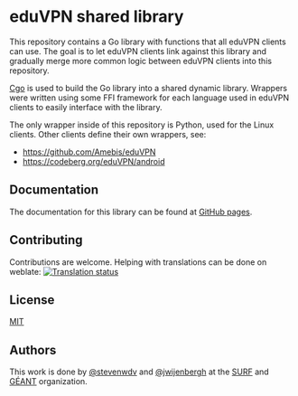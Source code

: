 # eduVPN shared library

This repository contains a Go library with functions that all eduVPN clients can use. The goal is to let eduVPN clients
link against this library and gradually merge more common logic between eduVPN clients into this repository.

[Cgo](https://pkg.go.dev/cmd/cgo) is used to build the Go library into a shared dynamic library. Wrappers were
written using some FFI framework for each language used in eduVPN clients to easily interface with the library.

The only wrapper inside of this repository is Python, used for the Linux clients. Other clients define their own wrappers, see:

- https://github.com/Amebis/eduVPN
- https://codeberg.org/eduVPN/android

## Documentation
The documentation for this library can be found at [GitHub pages](https://eduvpn.github.io/eduvpn-common).

## Contributing
Contributions are welcome. Helping with translations can be done on weblate:
<a href="https://hosted.weblate.org/engage/eduvpn-common/">
<img src="https://hosted.weblate.org/widget/eduvpn-common/eduvpn-common/multi-auto.svg" alt="Translation status" />
</a>

## License
[MIT](./LICENSE)

## Authors
This work is done by [@stevenwdv](https://github.com/stevenwdv) and [@jwijenbergh](https://github.com/jwijenbergh) at the [SURF](https://www.surf.nl/) and [GÉANT](https://geant.org/) organization.
